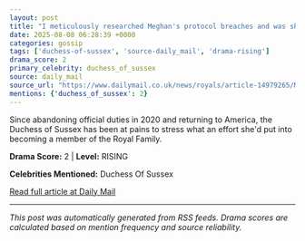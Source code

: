 ```yaml
---
layout: post
title: "I meticulously researched Meghan's protocol breaches and was shocked by my findings. The dozen I discovered make it so clear: The signs were there from the beginning: RICHARD EDEN"
date: 2025-08-08 06:28:39 +0000
categories: gossip
tags: ['duchess-of-sussex', 'source-daily_mail', 'drama-rising']
drama_score: 2
primary_celebrity: duchess_of_sussex
source: daily_mail
source_url: "https://www.dailymail.co.uk/news/royals/article-14979265/Meghan-breaches-royal-fashion-protocol-committed-rebellion-RICHARD-EDEN.html?ns_mchannel=rss&ito=1490&ns_campaign=1490"
mentions: {'duchess_of_sussex': 2}
---
```



Since abandoning official duties in 2020 and returning to America, the Duchess of Sussex has been at pains to stress what an effort she'd put into becoming a member of the Royal Family.

**Drama Score:** 2 | **Level:** RISING

**Celebrities Mentioned:** Duchess Of Sussex

[Read full article at Daily Mail](https://www.dailymail.co.uk/news/royals/article-14979265/Meghan-breaches-royal-fashion-protocol-committed-rebellion-RICHARD-EDEN.html?ns_mchannel=rss&ito=1490&ns_campaign=1490)

---
*This post was automatically generated from RSS feeds. Drama scores are calculated based on mention frequency and source reliability.*
